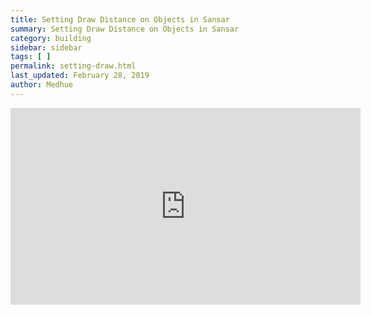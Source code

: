 ```yaml
---
title: Setting Draw Distance on Objects in Sansar
summary: Setting Draw Distance on Objects in Sansar
category: building
sidebar: sidebar
tags: [ ]
permalink: setting-draw.html
last_updated: February 28, 2019
author: Medhue
---
```


<iframe width="560" height="315" src="https://www.youtube.com/embed/xRNtlXSzApA" frameborder="0" allow="accelerometer; autoplay; encrypted-media; gyroscope; picture-in-picture" allowfullscreen></iframe>

